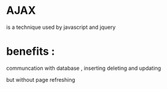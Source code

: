# AJAX

is a technique used by javascript and jquery


# benefits :

communcation with database , inserting deleting and updating 

but without page refreshing 
